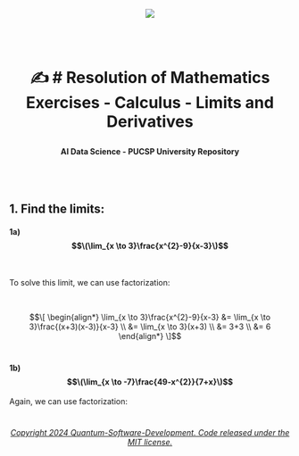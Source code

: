 
 <p align="center">
<img src="https://github.com/Quantum-Software-Development/Math/assets/113218619/58c8c407-2971-4a65-9030-e25d76617687"/>

<br><br>

# <p align="center"> ✍️ # Resolution of Mathematics Exercises - Calculus - Limits and Derivatives

#### <p align="center"> AI Data Science - PUCSP University Repository

<br><br>

## 1. Find the limits:

#### 1a) $$\(\lim_{x \to 3}\frac{x^{2}-9}{x-3}\)$$

<br>

To solve this limit, we can use factorization:

<br>

$$\[
\begin{align*}
\lim_{x \to 3}\frac{x^{2}-9}{x-3} &= \lim_{x \to 3}\frac{(x+3)(x-3)}{x-3} \\
&= \lim_{x \to 3}(x+3) \\
&= 3+3 \\
&= 6
\end{align*}
\]$$

#

#### 1b) $$\(\lim_{x \to -7}\frac{49-x^{2}}{7+x}\)$$

Again, we can use factorization:




























#

######  <p align="center"> [Copyright 2024 Quantum-Software-Development. Code released under the MIT license.](https://github.com/Quantum-Software-Development/Q-Star/blob/f5115a1a073bdb3fa68c51bb3b3414c8e0b0270e/LICENSE)










